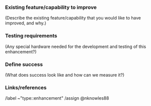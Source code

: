 ### Existing feature/capability to improve
(Describe the existing feature/capability that you would like to have improved,
and why.)


### Testing requirements
(Any special hardware needed for the development and testing of this
enhancement?)


### Define success
(What does success look like and how can we measure it?)


### Links/references


/label ~"type::enhancement"
/assign @nknowles88
